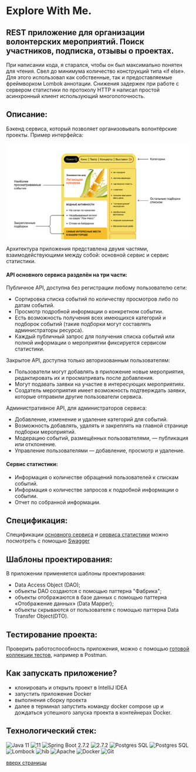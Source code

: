 # Explore With Me. 
## REST приложение для организации волонтерских мероприятий. Поиск участников, подписка, отзывы о проектах.

При написании кода, я старался, чтобы он был максимально понятен для чтения. Свел до минимума количество конструкций типа «if else». Для этого использовал как собственные, так и предоставляемые фреймворком Lombok аннотации.
Снижения задержек при работе с сервером статистики по протоколу HTTP я написал простой асинхронный клиент использующий многопоточность.



## Описание:

Бэкенд сервиса, который позволяет организовывать волонтёрские проекты. Пример интерфейса:

![Alt text](https://github.com/ism-ektb/java-explore-with-me/blob/main/WebInterfaceExample.png)

Архитектура приложения представлена двумя частями, взаимодействующими между собой: основной сервис и сервис статистики. 

#### API основного сервиса разделён на три части:

Публичное API, доступна без регистрации любому пользователю сети:
* Сортировка списка событий по количеству просмотров либо по датам событий.
* Просмотр подробной информации о конкретном событии.
* Есть возможность получения всех имеющихся категорий и подборок событий (такие подборки могут составлять администраторы ресурса).
* Каждый публичный запрос для получения списка событий или полной информации о мероприятии фиксируется сервисом статистики.

Закрытое API, доступна только авторизованным пользователям:
* Пользователи могут добавлять в приложение новые мероприятия, редактировать их и просматривать после добавления.
* Могут подавать заявки на участие в интересующих мероприятиях.
* Создатель мероприятия имеет возможность подтверждать заявки, которые отправили другие пользователи сервиса.

Административное API, для администраторов сервиса:
* Добавление, изменение и удаление категорий для событий.
* Возможность добавлять, удалять и закреплять на главной странице подборки мероприятий.
* Модерацию событий, размещённых пользователями, — публикация или отклонение.
* Управление пользователями — добавление, просмотр и удаление.

#### Сервис статистики:
* Информация о количестве обращений пользователей к спискам событий. 
* Информация о количестве запросов к подробной информации о событии. 
* Отчет по собранной информации.

## Спецификация:

Спецификации [основного сервиса](https://github.com/ism-ektb/java-explore-with-me/blob/main/ewm-main-service-spec.json) и [сервиса статистики](https://github.com/ism-ektb/java-explore-with-me/blob/main/ewm-stats-service-spec.json) можно посмотреть с помощью [Swagger](https://editor-next.swagger.io) 

## Шаблоны проектирования:

В приложении применяется шаблоны проектирования:

-  Data Access Object (DAO);
-  объекты DAO создаются с помощью паттерна "Фабрика";
-  объекты отображаются в базе данных с помощью паттерна «Отображение данных» (Data Mapper);
-  объекты скрываются от пользователя с помощью паттерна Data Transfer Object(DTO).

## Тестирование проекта:

Проверить работоспособность приложения, можно с помощью [готовой коллекции тестов](https://github.com/ism-ektb/java-explore-with-me/blob/feature_comments/postman/feature.json), например в Postman.

## Как запускать приложение?

* клонировать и открыть проект в IntelliJ IDEA 
* запустить приложение Docker
* выполнения сборку проекта
* далее в терминал запустить команду docker compose up и дождаться успешного запуска проекта в контейнерах Docker.


##  Технологический стек:
![Java 11](https://img.shields.io/badge/-Java-green) ![11](https://img.shields.io/badge/-11-orange) ![Spring Boot 2.7.2 ](https://img.shields.io/badge/-Spring%20Boot-blue) ![2.7.2 ](https://img.shields.io/badge/-2.7.2-orange) ![Postgres SQL](https://img.shields.io/badge/-Postgres%20SQL-brightgreen) ![Postgres SQL](https://img.shields.io/badge/-11--alpine%20-orange) ![Lombock](https://img.shields.io/badge/-Lombok%201.18.24-lightgrey) ![hib](https://img.shields.io/badge/-Hibernate%205.6.10%20-green) ![Apache](https://img.shields.io/badge/-Apache%20Maven%204.0.0-blue) ![Docker](https://badgen.net/badge/icon/docker?icon=docker&label) ![Git](https://badgen.net/badge/icon/github?icon=github&label)     

<a href="#" onClick="scroll(0,0); return false" title="наверх">вверх страницы</a>
